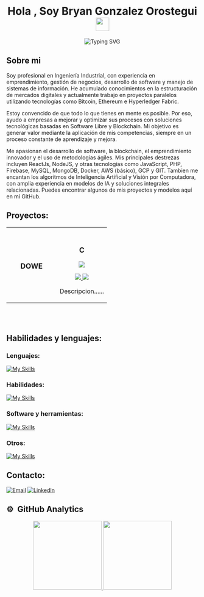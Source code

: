 <h1 align="center"><b>Hola , Soy Bryan Gonzalez Orostegui </b><img src="https://media.giphy.com/media/hvRJCLFzcasrR4ia7z/giphy.gif" width="35"></h1>
<!--  -->
<p align="center">
  <img src="https://readme-typing-svg.herokuapp.com?font=Fira+Code&pause=1000&width=435&lines=Ingeniero+Industrial+..&hearts;++;Programador+de+tecnolog%C3%ADas+web;Manejo+de+JavaScript%2C+PHP+y+Python;Me+gusta+la+Inteligencia+Artificial;La+visi%C3%B3n+por+computadora;Y+crear+proyectos%2C+sobre+todo+open+source." alt="Typing SVG" />
</p>

<!--
![VISION E INTELIGENCIA ARTIFICIAL](https://github.com/AprendeIngenia/AprendeIngenia/assets/85022752/68feb4bc-727b-42b6-932c-6929c8dea9b7)

[![YouTube Channel Subscribers](https://img.shields.io/youtube/channel/subscribers/UCzwHEOCbsZLjfELperJ6VeQ)](https://youtube.com/@AprendeIngenia?sub_confirmation=1)
[![YouTube Channel Views](https://img.shields.io/youtube/channel/views/UCzwHEOCbsZLjfELperJ6VeQ)](https://youtube.com/@AprendeIngenia?sub_confirmation=1)
[![GitHub followers](https://img.shields.io/github/followers/AprendeIngenia?style=social)](https://github.com/AprendeIngenia)

-->

## **Sobre mi**

Soy profesional en Ingeniería Industrial, con experiencia en emprendimiento, gestión de negocios, desarrollo de software y manejo de sistemas de información. He acumulado conocimientos en la estructuración de mercados digitales y actualmente trabajo en proyectos paralelos utilizando tecnologías como Bitcoin, Ethereum e Hyperledger Fabric.

Estoy convencido de que todo lo que tienes en mente es posible. Por eso, ayudo a empresas a mejorar y optimizar sus procesos con soluciones tecnológicas basadas en Software Libre y Blockchain. Mi objetivo es generar valor mediante la aplicación de mis competencias, siempre en un proceso constante de aprendizaje y mejora.

Me apasionan el desarrollo de software, la blockchain, el emprendimiento innovador y el uso de metodologías ágiles. Mis principales destrezas incluyen ReactJs, NodeJS, y otras tecnologías como JavaScript, PHP, Firebase, MySQL, MongoDB, Docker, AWS (básico), GCP y GIT. Tambien me encantan los algoritmos de Inteligencia Artificial y Visión por Computadora, con amplia experiencia en modelos de IA y soluciones integrales relacionadas. Puedes encontrar algunos de mis proyectos y modelos aquí en mi GitHub.

## Proyectos:
<table>
<tr>
<td width="50%">
<h3 align="center">DOWE</h3>
                                                                                      
</td>

<td width="50%">
               <br>
<h3 align="center">C</h3>
<div align="center">                                       
<a href="#" target="_blank"><img src="#"></a>
<br>
<p>
<a href="#" target="_blank">
<img src="https://img.shields.io/badge/C%C3%93DIGO-FF0000?style=for-the-badge&logo=github&logoColor=black">
</a>
<a href="#" target="_blank">
<img src="https://img.shields.io/badge/-Youtube-green?style=for-the-badge&color=FF0000">
</a>
</p>
</p>Descripcion......</p>
</div>                                                             
</table>                                                                                 
</div>
<br>
                                               
</div>
<br>

## Habilidades y lenguajes:

### Lenguajes:
[![My Skills](https://skillicons.dev/icons?i=py,javascript&perline=4)](https://skillicons.dev)

### Habilidades:
[![My Skills](https://skillicons.dev/icons?i=git,github,gitlab,anaconda&perline=9)](https://skillicons.dev)

### Software y herramientas:
[![My Skills](https://skillicons.dev/icons?i=opencv,pytorch,tensorflow,pycharm,vscode,stackoverflow&perline=9)](https://skillicons.dev)

### Otros:
[![My Skills](https://skillicons.dev/icons?i=sketchup,pr&perline=6)](https://skillicons.dev)

## Contacto:
<a href="mailto:bryandgonz@gmail.com"><img alt="Email" src="https://img.shields.io/badge/Email-bryandgonz@gmail.com-blue?style=flat-square&logo=gmail"></a>
<a href="https://www.linkedin.com/in/bryandgonor"><img alt="LinkedIn" src="https://img.shields.io/badge/LinkedIn-BryanGonOro-blue?style=flat-square&logo=linkedin"></a>

## ⚙️ &nbsp;GitHub Analytics

<p align="center">
  <a href="[https://github.com/AprendeIngenia](https://github.com/BryanGonOro)">
    <img height="180em" src="https://github-readme-stats-eight-theta.vercel.app/api?username=BryanGonOro&show_icons=true&theme=algolia&include_all_commits=true&count_private=true"/>
    <img height="180em" src="https://github-readme-stats-eight-theta.vercel.app/api/top-langs/?username=BryanGonOro&layout=compact&langs_count=8&theme=algolia"/>
  </a>
</p>


<!--
**BryanGonOro/BryanGonOro** is a ✨ _special_ ✨ repository because its `README.md` (this file) appears on your GitHub profile.
## Hi there 👋
Here are some ideas to get you started:

- 🔭 I’m currently working on ...
- 🌱 I’m currently learning ...
- 👯 I’m looking to collaborate on ...
- 🤔 I’m looking for help with ...
- 💬 Ask me about ...
- 📫 How to reach me: ...
- 😄 Pronouns: ...
- ⚡ Fun fact: ...
-->
